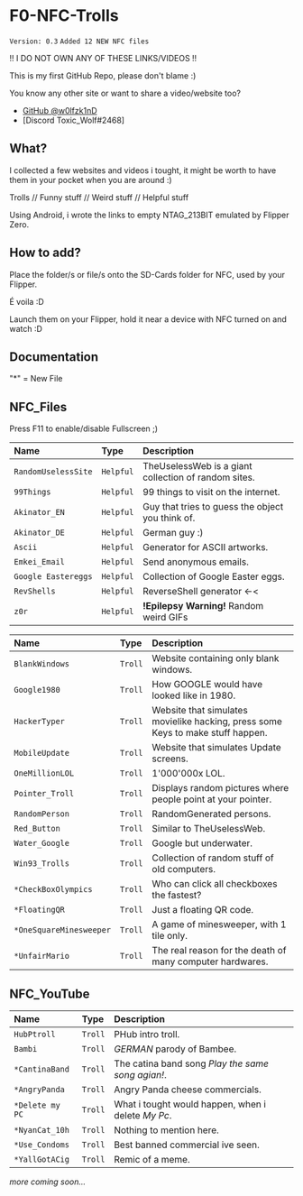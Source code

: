 # F0-NFC-Trolls

`Version: 0.3`
  `Added 12 NEW NFC files`

!! I DO NOT OWN ANY OF THESE LINKS/VIDEOS !!

This is my first GitHub Repo, please don't blame :)

You know any other site or want to share a video/website too?

- [GitHub @w0lfzk1nD](https://github.com/w0lfzk1n)
- [Discord Toxic_Wolf#2468]


## What?

I collected a few websites and videos i tought, it might be worth to have them in your pocket when you are around :)

Trolls // Funny stuff // Weird stuff // Helpful stuff

Using Android, i wrote the links to empty NTAG_213BIT emulated by Flipper Zero.

## How to add?
Place the folder/s or file/s onto the SD-Cards folder for NFC, used by your Flipper.

É voila :D 

Launch them on your Flipper, hold it near a device with NFC turned on and watch :D 

## Documentation

"*" = New File

## NFC_Files

Press F11 to enable/disable Fullscreen ;)

| Name      | Type     | Description                |
| :-------- | :------- | :------------------------- |
| `RandomUselessSite` | `Helpful` | TheUselessWeb is a giant collection of random sites. |
| `99Things` | `Helpful` | 99 things to visit on the internet. |
| `Akinator_EN` | `Helpful` | Guy that tries to guess the object you think of. |
| `Akinator_DE` | `Helpful` | German guy :) |
| `Ascii` | `Helpful` | Generator for ASCII artworks. |
| `Emkei_Email` | `Helpful` | Send anonymous emails. |
| `Google Eastereggs` | `Helpful` | Collection of Google Easter eggs. |
| `RevShells` | `Helpful` | ReverseShell generator <-< |
| `z0r` | `Helpful` | **!Epilepsy Warning!** Random weird GIFs|

| Name      | Type     | Description                |
| :-------- | :------- | :------------------------- |
| `BlankWindows` | `Troll` | Website containing only blank windows. |
| `Google1980` | `Troll` | How GOOGLE would have looked like in 1980. |
| `HackerTyper` | `Troll` | Website that simulates movielike hacking, press some Keys to make stuff happen. |
| `MobileUpdate` | `Troll` | Website that simulates Update screens. |
| `OneMillionLOL` | `Troll` | 1'000'000x LOL. |
| `Pointer_Troll` | `Troll` | Displays random pictures where people point at your pointer. |
| `RandomPerson` | `Troll` | RandomGenerated persons. |
| `Red_Button` | `Troll` | Similar to TheUselessWeb. |
| `Water_Google` | `Troll` | Google but underwater. |
| `Win93_Trolls` | `Troll` | Collection of random stuff of old computers. |
| `*CheckBoxOlympics` | `Troll` | Who can click all checkboxes the fastest? |
| `*FloatingQR` | `Troll` | Just a floating QR code. |
| `*OneSquareMinesweeper` | `Troll` | A game of minesweeper, with 1 tile only. |
| `*UnfairMario` | `Troll` | The real reason for the death of many computer hardwares. |


## NFC_YouTube

| Name      | Type     | Description                |
| :-------- | :------- | :------------------------- |
| `HubPtroll` | `Troll` | PHub intro troll. |
| `Bambi` | `Troll` | *GERMAN* parody of Bambee. |
| `*CantinaBand` | `Troll` | The catina band song *Play the same song agian!*. |
| `*AngryPanda` | `Troll` | Angry Panda cheese commercials. |
| `*Delete my PC` | `Troll` | What i tought would happen, when i delete *My Pc*. |
| `*NyanCat_10h` | `Troll` | Nothing to mention here. |
| `*Use_Condoms` | `Troll` | Best banned commercial ive seen. |
| `*YallGotACig` | `Troll` | Remic of a meme. |

*more coming soon...*

